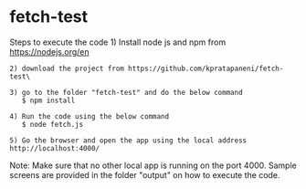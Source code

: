 # fetch-test
Steps to execute the code
	1) Install node js and npm from https://nodejs.org/en
	
	2) download the project from https://github.com/kpratapaneni/fetch-test\	
	
	3) go to the folder "fetch-test" and do the below command
	   $ npm install
	
	4) Run the code using the below command
	   $ node fetch.js
	
	5) Go the browser and open the app using the local address http://localhost:4000/


Note: Make sure that no other local app is running on the port 4000.
Sample screens are provided in the folder "output" on how to execute the code.
